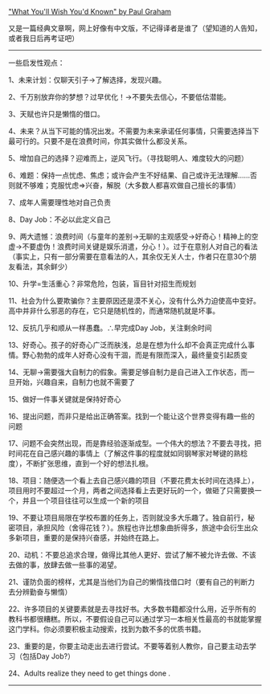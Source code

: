 ["What You'll Wish You'd Known" by Paul Graham](http://www.paulgraham.com/hs.html)

又是一篇经典文章啊，网上好像有中文版，不记得译者是谁了（望知道的人告知，或者我日后再考证吧）

-----

一些启发性观点：

1、未来计划：仅聊天引子->了解选择，发现兴趣。

2、千万别放弃你的梦想？过早优化！->不要失去信心，不要低估潜能。

3、天赋也许只是懒惰的借口。

4、未来？从当下可能的情况出发。不需要为未来承诺任何事情，只需要选择当下最可行的。只要不是在浪费时间，你其实做什么都没关系。

5、增加自己的选择？迎难而上，逆风飞行。（寻找聪明人、难度较大的问题）

6、难题：保持一点忧虑、焦虑；或许会产生不好结果、自己或许无法理解……否则就不够难；克服忧虑=>兴奋，解脱（大多数人都喜欢做自己擅长的事情）

7、成年人需要理性地对自己负责

8、Day Job：不必以此定义自己

9、两大遗憾：浪费时间（与童年的差别->无聊的主观感受->好奇心！精神上的空虚->不要虚伪！浪费时间关键是娱乐消遣，分心！）。过于在意别人对自己的看法（事实上，只有一部分需要在意看法的人，其余仅无关人士，作者只在意30个朋友看法，其余鲜少）

10、升学=生活重心？非常危险，包装，盲目针对招生而规划

11、社会为什么要欺骗你？主要原因还是漠不关心，没有什么外力迫使高中变好。高中并非什么邪恶的存在，它只是随机性的，而通常随机就是坏事。

12、反抗几乎和顺从一样愚蠢。$\therefore$早完成Day Job，关注剩余时间

13、好奇心。孩子的好奇心广泛而肤浅，总是在想为什么却不会真正完成什么事情。野心勃勃的成年人好奇心没有干涸，而是有限而深入，最终量变引起质变

14、无聊->需要强大自制力的假象。需要足够自制力是自己进入工作状态，而一旦开始，兴趣自来，自制力也就不需要了

15、做好一件事关键就是保持好奇心

16、提出问题，而非只是给出正确答案。找到一个能让这个世界变得有趣一些的问题

17、问题不会突然出现，而是靠经验逐渐成型。一个伟大的想法？不要去寻找，把时间花在自己感兴趣的事情上（了解这件事的程度就如同钢琴家对琴键的熟稔度），不断扩张思维，直到一个好的想法扎根。

18、项目：随便选一个看上去自己感兴趣的项目（不要花费太长时间在选择上），项目用时不要超过一个月，两者之间选择看上去更好玩的一个，做砸了只需要换一个，并且一个项目往往可以生成一个新的项目

19、不要让项目局限在学校布置的任务上，否则就没多大乐趣了。独自前行，秘密项目，承担风险（舍得花钱？）。旅程也许比想象曲折得多，旅途中会衍生出众多新项目，重要的是保持兴奋感，并始终在路上。

20、动机：不要总追求合理，做得比其他人更好、尝试了解不被允许去做、不该去做的事，放肆去做一些事的渴望。

21、谨防负面的榜样，尤其是当他们为自己的懒惰找借口时（要有自己的判断力去分辨勤奋与懒惰）

22、许多项目的关键要素就是去寻找好书。大多数书籍都没什么用，近乎所有的教科书都很糟糕。所以，不要假设自己可以通过学习一本相关性最高的书就能掌握这门学科。你必须要积极主动搜索，找到为数不多的优质书籍。

23、重要的是，你要主动走出去进行尝试。不要等着别人教你，自己要主动去学习（包括Day Job?）

24、Adults realize they need to get things done .

-----

